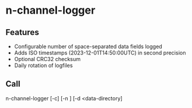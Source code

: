 # n-channel-logger

## Features
- Configurable number of space-separated data fields logged
- Adds ISO timestamps (2023-12-01T14:50:00UTC) in second precision
- Optional CRC32 checksum
- Daily rotation of logfiles

## Call

n-channel-logger [-c] [-n <name-prefix>] [-d <data-directory] <device>
